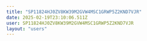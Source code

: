 ```yaml
---
title: "SP11824HJ0ZV8KW39M2GVW4MSC1GRWP5Z2KND7VJR"
date: 2025-02-19T23:10:06.511Z
user: SP11824HJ0ZV8KW39M2GVW4MSC1GRWP5Z2KND7VJR
layout: "users"
---
```

    